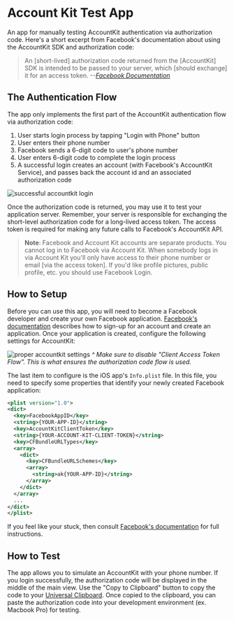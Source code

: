 # Account Kit Test App

An app for manually testing AccountKit authentication via authorization code. Here's a short excerpt from Facebook's documentation about using the AccountKit SDK and authorization code:

> An [short-lived] authorization code returned from the [AccountKit] SDK is intended to be passed to your server, which [should exchange] it for an access token. _--[Facebook Documentation](https://developers.facebook.com/docs/accountkit/accesstokens)_

## The Authentication Flow

The app only implements the first part of the AccountKit authentication flow via authorization code:

1. User starts login process by tapping "Login with Phone" button
2. User enters their phone number
3. Facebook sends a 6-digit code to user's phone number
4. User enters 6-digit code to complete the login process
5. A successful login creates an account (with Facebook's AccountKit Service), and passes back the account id and an associated authorization code

![successful accountkit login](https://d17h27t6h515a5.cloudfront.net/topher/2017/August/599f14df_account-kit-test-complete/account-kit-test-complete.png)

Once the authorization code is returned, you may use it to test your application server. Remember, your server is responsible for exchanging the short-level authorization code for a long-lived access token. The access token is required for making any future calls to Facebook's AccountKit API.

> **Note**: Facebook and Account Kit accounts are separate products. You cannot log in to Facebook via Account Kit. When somebody logs in via Account Kit you'll only have access to their phone number or email [via the access token]. If you'd like profile pictures, public profile, etc. you should use Facebook Login.

## How to Setup

Before you can use this app, you will need to become a Facebook developer and create your own Facebook application. [Facebook's documentation](https://developers.facebook.com/docs/accountkit/ios) describes how to sign-up for an account and create an application. Once your application is created, configure the following settings for AccountKit:

![proper accountkit settings](https://d17h27t6h515a5.cloudfront.net/topher/2017/August/599f14e1_account-kit-test-settings/account-kit-test-settings.png)
_^ Make sure to disable "Client Access Token Flow". This is what ensures the authorization code flow is used._

The last item to configure is the iOS app's `Info.plist` file. In this file, you need to specify some properties that identify your newly created Facebook application:

```xml
<plist version="1.0">
<dict>
  <key>FacebookAppID</key>
  <string>{YOUR-APP-ID}</string>
  <key>AccountKitClientToken</key>
  <string>{YOUR-ACCOUNT-KIT-CLIENT-TOKEN}</string>
  <key>CFBundleURLTypes</key>
  <array>
    <dict>
      <key>CFBundleURLSchemes</key>
      <array>
        <string>ak{YOUR-APP-ID}</string>
      </array>
    </dict>
  </array>
  ...
</dict>
</plist>
```

If you feel like your stuck, then consult [Facebook's documentation](https://developers.facebook.com/docs/accountkit/ios) for full instructions.

## How to Test

The app allows you to simulate an AccountKit with your phone number. If you login successfully, the authorization code will be displayed in the middle of the main view. Use the "Copy to Clipboard" button to copy the code to your [Universal Clipboard](https://support.apple.com/kb/PH25168?viewlocale=en_AP&locale=en_AP). Once copied to the clipboard, you can paste the authorization code into your development environment (ex. Macbook Pro) for testing.
